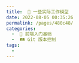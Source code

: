 ```yaml
---
title:  🚚 一些实际工作模型
date: 2022-08-05 00:35:26
permalink: /pages/480c48/
categories:
  -  🚶 前端入门基础
  -  🛤 Git 版本控制
tags:
  - 
---
```

